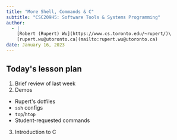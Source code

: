 ```yaml
---
title: "More Shell, Commands & C"
subtitle: "CSC209H5: Software Tools & Systems Programming"
author:
  - |
    [Robert (Rupert) Wu](https://www.cs.toronto.edu/~rupert/)\
    [rupert.wu@utoronto.ca](mailto:rupert.wu@utoronto.ca)
date: January 16, 2023
---
```


## Today's lesson plan

1. Brief review of last week
2. Demos

- Rupert's dotfiles
- `ssh` configs
- `top`/`htop`
- Student-requested commands

3. Introduction to C
